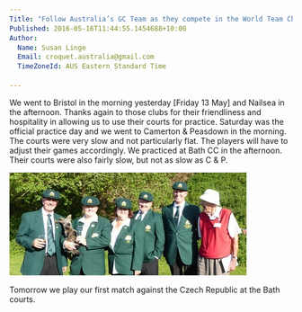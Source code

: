 ```yaml
---
Title: "Follow Australia’s GC Team as they compete in the World Team Championship – Saturday 14 May"
Published: 2016-05-16T11:44:55.1454688+10:00
Author:
  Name: Susan Linge
  Email: croquet.australia@gmail.com
  TimeZoneId: AUS Eastern Standard Time

---
```

We went to Bristol in the morning yesterday [Friday 13 May] and Nailsea in the afternoon. Thanks again to those clubs for their friendliness and hospitality in allowing us to use their courts for practice. Saturday was the official practice day and we went to Camerton & Peasdown in the morning. The courts were very slow and not particularly flat. The players will have to adjust their games accordingly. We practiced at Bath CC in the afternoon. Their courts were also fairly slow, but not as slow as C & P.

<img src="/team-opening-ceremony-with-tony-hall.jpg" alt="Team at the Opening Ceremony with former WCF President and Australian, Tony Hall" title="Team at the Opening Ceremony with former WCF President and Australian, Tony Hall"/>

Tomorrow we play our first match against the Czech Republic at the Bath courts.